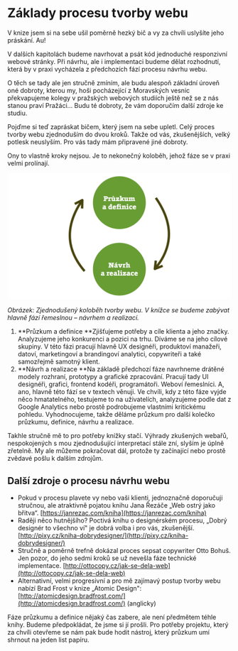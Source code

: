 # Základy procesu tvorby webu

V knize jsem si na sebe ušil poměrně hezký bič a vy za chvíli uslyšíte jeho práskání. Au! 

V dalších kapitolách budeme navrhovat a psát kód jednoduché responzivní webové stránky. Při návrhu, ale i implementaci budeme dělat rozhodnutí, která by v praxi vycházela z předchozích fází procesu návrhu webu. 

O těch se tady ale jen stručně zmíním, ale budu alespoň základní úroveň oné dobroty, kterou my, hoši pocházející z Moravských vesnic překvapujeme kolegy v pražských webových studiích ještě než se z nás stanou praví Pražáci… Budu té dobroty, že vám doporučím další zdroje ke studiu.

Pojďme si teď zapráskat bičem, který jsem na sebe upletl. Celý proces tvorby webu zjednoduším do dvou kroků. Takže od vás, zkušenějších, velký potlesk neuslyším. Pro vás tady mám připravené jiné dobroty.

Ony to vlastně kroky nejsou. Je to nekonečný koloběh, jehož fáze se v praxi velmi prolínají.

![Zjednodušený proces tvorby webu](dist/images/original/vdwd/proces-tvorby.png)

*Obrázek: Zjednodušený koloběh tvorby webu. V knížce se budeme zabývat hlavně fází řemeslnou – návrhem a realizací.*

1. **Průzkum a definice 
**Zjišťujeme potřeby a cíle klienta a jeho značky. Analyzujeme jeho konkurenci a pozici na trhu. Díváme se na jeho cílové skupiny. V této fázi pracují hlavně UX designéři, produktoví manažeři, datoví, marketingoví a brandingoví analytici, copywriteři a také samozřejmě samotný klient.
2. **Návrh a realizace 
**Na základě předchozí fáze navrhneme drátěné modely rozhraní, prototypy a grafické zpracování. Pracují tady UI designéři, grafici, frontend kodéři, programátoři. Weboví řemeslníci. A, ano, hlavně této fází se v textech věnuji. Ve chvíli, kdy z této fáze vyjde něco hmatatelného, testujeme to na uživatelích, analyzujeme podle dat z Google Analytics nebo prostě podrobujeme vlastními kritickému pohledu. Vyhodnocujeme, takže děláme průzkum pro další kolečko průzkumu, definice, návrhu a realizace.

Takhle stručně mě to pro potřeby knížky stačí. Výhrady zkušených webařů, nespokojených s mou zjednodušující interpretací stále zní, slyším je úplně zřetelně. My ale můžeme pokračovat dál, protože ty začínající nebo prostě zvědavé pošlu k dalším zdrojům.

## Další zdroje o procesu návrhu webu

* Pokud v procesu plavete vy nebo vaši klienti, jednoznačně doporučuji stručnou, ale atraktivně pojatou knihu Jana Řezáče „Web ostrý jako břitva“.
[https://janrezac.com/kniha](https://janrezac.com/kniha)
* Raději něco hutnějšího? Poctivá knihu o designérském procesu, „Dobrý designér to všechno ví" je dobrá volba i pro vás, zkušenější.
[http://pixy.cz/kniha-dobrydesigner/](http://pixy.cz/kniha-dobrydesigner/)
* Stručně a poměrně trefně dokázal proces sepsat copywriter Otto Bohuš. Jen pozor, do jeho sedmi kroků se už nevešla fáze technické implementace.  [http://ottocopy.cz/jak-se-dela-web](http://ottocopy.cz/jak-se-dela-web)
* Alternativní, velmi progresivní a pro mě zajímavý postup tvorby webu nabízí Brad Frost v knize „Atomic Design":
[http://atomicdesign.bradfrost.com/](http://atomicdesign.bradfrost.com/) (anglicky)

Fáze průzkumu a definice nějaký čas zabere, ale není předmětem téhle knihy. Budeme předpokládat, že jsme si jí prošli. Pro potřeby projektu, který za chvíli otevřeme se nám pak bude hodit nástroj, který průzkum umí shrnout na jeden list papíru.

